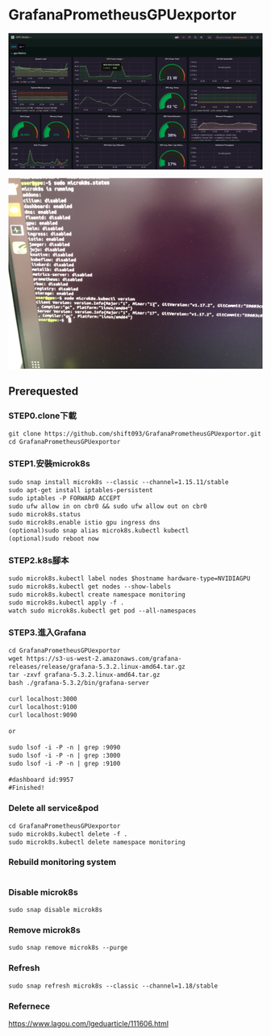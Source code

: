 # GrafanaPrometheusGPUexportor

![Alt text](/img/dashboard.jpg "Gpu monitoring dashboard")

![Alt text](/img/S__31883305.jpg)

## Prerequested
 ### STEP0.clone下載
 ```
 git clone https://github.com/shift093/GrafanaPrometheusGPUexportor.git
 cd GrafanaPrometheusGPUexportor
 ```
 ### STEP1.安裝microk8s
 ```
 sudo snap install microk8s --classic --channel=1.15.11/stable
 sudo apt-get install iptables-persistent
 sudo iptables -P FORWARD ACCEPT
 sudo ufw allow in on cbr0 && sudo ufw allow out on cbr0
 sudo microk8s.status
 sudo microk8s.enable istio gpu ingress dns
 (optional)sudo snap alias microk8s.kubectl kubectl
 (optional)sudo reboot now
 ```
 ### STEP2.k8s腳本
 ```shell
 sudo microk8s.kubectl label nodes $hostname hardware-type=NVIDIAGPU
 sudo microk8s.kubectl get nodes --show-labels
 sudo microk8s.kubectl create namespace monitoring
 sudo microk8s.kubectl apply -f .
 watch sudo microk8s.kubectl get pod --all-namespaces
 ```
 ### STEP3.進入Grafana
 ```
 cd GrafanaPrometheusGPUexportor
 wget https://s3-us-west-2.amazonaws.com/grafana-releases/release/grafana-5.3.2.linux-amd64.tar.gz
 tar -zxvf grafana-5.3.2.linux-amd64.tar.gz
 bash ./grafana-5.3.2/bin/grafana-server
 
 curl localhost:3000
 curl localhost:9100
 curl localhost:9090
 
 or
 
 sudo lsof -i -P -n | grep :9090
 sudo lsof -i -P -n | grep :3000
 sudo lsof -i -P -n | grep :9100
 
 #dashboard id:9957
 #Finished!
 ```
 
### Delete all service&pod
```
cd GrafanaPrometheusGPUexportor
sudo microk8s.kubectl delete -f .
sudo microk8s.kubectl delete namespace monitoring
```

### Rebuild monitoring system
```
```

### Disable microk8s
```
sudo snap disable microk8s
```
 
### Remove microk8s
```
sudo snap remove microk8s --purge
```

### Refresh
```
sudo snap refresh microk8s --classic --channel=1.18/stable
```

### Refernece

https://www.lagou.com/lgeduarticle/111606.html
